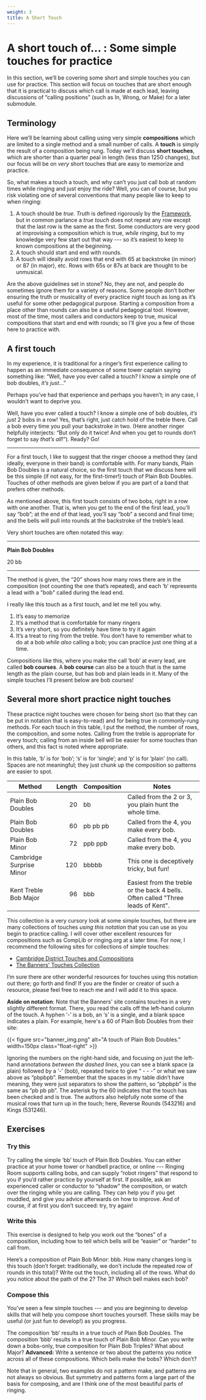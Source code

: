 ```yaml
---
weight: 3 
title: A Short Touch
---
```


# A short touch of… : Some simple touches for practice

In this section, we’ll be covering some short and simple touches you can use for practice. This section will focus on touches that are short enough that it is practical to discuss which call is made at each lead, leaving discussions of “calling positions” (such as In, Wrong, or Make) for a later submodule.

## Terminology

Here we’ll be learning about calling using very simple **compositions** which are limited to a single method and a small number of calls. A **touch** is simply the result of a composition being rung. Today we’ll discuss **short touches**, which are shorter than a quarter peal in length (less than 1250 changes), but our focus will be on _very_ short touches that are easy to memorize and practice.

So, what makes a touch a touch, and why can’t you just call bob at random times while ringing and just enjoy the ride? Well, you can of course, but you risk violating one of several conventions that many people like to keep to when ringing:



1. A touch should be _true_. _Truth_ is defined rigorously by the [Framework](https://cccbr.github.io/method_ringing_framework/fundamentals.html), but in common parlance a _true touch_ does not repeat any row except that the last row is the same as the first. Some conductors are very good at improvising a composition which is true, _while ringing_, but to my knowledge very few start out that way --- so it’s easiest to keep to known compositions at the beginning.
2. A touch should start and end with rounds.
3. A touch will ideally avoid rows that end with 65 at backstroke (in minor) or 87 (in major), etc. Rows with 65s or 87s at back are thought to be unmusical.

Are the above guidelines set in stone? No, they are not, and people do sometimes ignore them for a variety of reasons. Some people don’t bother ensuring the truth or musicality of every practice night touch as long as it’s useful for some other pedagogical purpose. Starting a composition from a place other than rounds can also be a useful pedagogical tool. However, most of the time, most callers and conductors keep to true, musical compositions that start and end with rounds; so I’ll give you a few of those here to practice with.

## A first touch

In my experience, it is traditional for a ringer’s first experience calling to happen as an immediate consequence of some tower captain saying something like: “Well, have you ever called a touch? I know a simple one of bob doubles, _it’s just_…” 

Perhaps you’ve had that experience and perhaps you haven’t; in any case, I wouldn’t want to deprive you.

Well, have you ever called a touch? I know a simple one of bob doubles, _it’s just_ 2 bobs in a row! Yes, that’s right, just catch hold of the treble there. Call a bob every time you pull your backstroke in two. (Here another ringer helpfully interjects: “But only do it twice! And when you get to rounds don’t forget to say _that’s all_!”). Ready? Go!



---


For a first touch, I like to suggest that the ringer choose a method they (and ideally, everyone in their band) is comfortable with. For many bands, Plain Bob Doubles is a natural choice, so the first touch that we discuss here will be this simple (if not easy, for the first-timer!) touch of Plain Bob Doubles. Touches of other methods are given below if you are part of a band that prefers other methods.

As mentioned above, this first touch consists of two bobs, right in a row with one another. That is, when you get to the end of the first lead, you’ll say “bob”; at the end of that lead, you’ll say “bob” a second and final time; and the bells will pull into rounds at the backstroke of the treble’s lead. 

Very short touches are often notated this way:

---

**Plain Bob Doubles**

20 bb

---

The method is given, the “20” shows how many rows there are in the composition (not counting the one that’s repeated), and each ‘b’ represents a lead with a "bob" called during the lead end. 

I really like this touch as a first touch, and let me tell you why.



1. It’s easy to memorize
2. It’s a method that is comfortable for many ringers
3. It’s very short, so you definitely have time to try it again
4. It’s a treat to ring from the treble. You don’t have to remember what to do at a bob _while also_ calling a bob; you can practice just one thing at a time.

Compositions like this, where you make the call ‘bob’ at every lead, are called **bob courses**. A **bob course** can also be a touch that is the same length as the plain course, but has bob and plain leads in it. Many of the simple touches I’ll present below are bob courses!

## Several more short practice night touches

These practice night touches were chosen for being short (so that they can be put in notation that is easy-to-read) and for being true in commonly-rung methods. For each touch in this table, I put the method, the number of rows, the composition, and some notes. Calling from the treble is appropriate for every touch; calling from an inside bell will be easier for some touches than others, and this fact is noted where appropriate.

In this table, ‘b’ is for ‘bob’; ‘s’ is for ‘single’; and ‘p’ is for ‘plain’ (no call). Spaces are not meaningful; they just chunk up the composition so patterns are easier to spot.

**Method** | **Length** | **Composition** | **Notes**
----- | -----: | ----- | -----
Plain Bob Doubles | 20 | bb | Called from the 2 or 3, you plain hunt the whole time.
Plain Bob Doubles | 60 | pb pb pb | Called from the 4, you make every bob.
Plain Bob Minor | 72 | ppb ppb | Called from the 4, you make every bob.
Cambridge Surprise Minor | 120 | bbbbb | This one is deceptively tricky, but fun!
Kent Treble Bob Major | 96 | bbb | Easiest from the treble or the back 4 bells. Often called "Three leads of Kent".


This collection is a very cursory look at some simple touches, but there are many collections of touches _using this notation_ that you can use as you begin to practice calling. I will cover other excellent resources for compositions such as CompLib or ringing.org at a later time. For now, I recommend the following sites for collections of simple touches:

* [Cambridge District Touches and Compositions](http://www.cambridgeringing.info/Methods/touches.htm)
* [The Banners' Touches Collection](https://www.thebanners.uk/touches/)

I’m sure there are other wonderful resources for touches using this notation out there; go forth and find! If you are the finder or creator of such a resource, please feel free to reach me and I will add it to this space.

**Aside on notation**: Note that the Banners' site contains touches in a very slightly different format. There, you read the calls off the left-hand column of the touch. A hyphen ‘-’ is a bob, an ‘s’ is a single, and a blank space indicates a plain. For example, here's a 60 of Plain Bob Doubles from their site:

{{< figure src="banner_img.png" alt="A touch of Plain Bob Doubles."
width=150px class="float-right" >}}

Ignoring the numbers on the right-hand side, and focusing on just the left-hand annotations _between the dashed lines_, you can see a blank space (a plain) followed by a ‘-’ (bob), repeated twice to give “ - - -” or what we saw above as “pbpbpb”. Remember that the spaces in my table didn’t have meaning, they were just separators to show the pattern, so “pbpbpb” is the same as “pb pb pb”. The asterisk by the 60 indicates that the touch has been checked and is true. The authors also helpfully note some of the musical rows that turn up in the touch; here, Reverse Rounds (543216) and Kings (531246).

## Exercises

### Try this 

Try calling the simple ‘bb’ touch of Plain Bob Doubles. You can either practice at your home tower or handbell practice, or online --- Ringing Room supports calling bobs, and can supply “robot ringers” that respond to you if you’d rather practice by yourself at first. If possible, ask an experienced caller or conductor to “shadow” the composition, or watch over the ringing while you are calling. They can help you if you get muddled, and give you advice afterwards on how to improve. And of course, if at first you don’t succeed: try, try again!

### Write this

This exercise is designed to help you work out the “bones” of a composition, including how to tell which bells will be “easier” or “harder” to call from. 

Here’s a composition of Plain Bob Minor: bbb. How many changes long is this touch (don’t forget: traditionally, we don’t include the repeated row of rounds in this total)? Write out the touch, including all of the rows. What do you notice about the path of the 2? The 3? Which bell makes each bob?

### Compose this

You’ve seen a few simple touches --- and you are beginning to develop skills that will help you compose short touches yourself. These skills may be useful (or just fun to develop!) as you progress. 

The composition ‘bb’ results in a true touch of Plain Bob Doubles. The composition ‘bbb’ results in a true touch of Plain Bob Minor. Can you write down a bobs-only, true composition for Plain Bob Triples? What about Major? **Advanced:** Write a sentence or two about the patterns you notice across all of these compositions. Which bells make the bobs? Which don’t?

Note that in general, two examples do not a pattern make, and patterns are not always so obvious. But symmetry and patterns form a large part of the basis for composing, and are I think one of the most beautiful parts of ringing.

